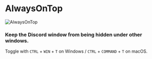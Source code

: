 # AlwaysOnTop

![AlwaysOnTop](https://user-images.githubusercontent.com/7241851/152665738-d6648c52-559a-4f8c-b842-1d135a5c6b9c.png)

### Keep the Discord window from being hidden under other windows.

Toggle with `CTRL` + `WIN` + `T` on Windows / `CTRL` + `COMMAND` + `T` on macOS.